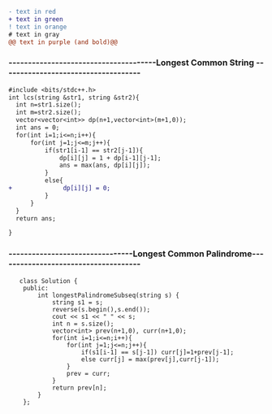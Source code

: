 
```diff
- text in red
+ text in green
! text in orange
# text in gray
@@ text in purple (and bold)@@
```

### --------------------------------------Longest Common String ------------------------------------
```diff
#include <bits/stdc++.h> 
int lcs(string &str1, string &str2){
  int n=str1.size();
  int m=str2.size();
  vector<vector<int>> dp(n+1,vector<int>(m+1,0));
  int ans = 0;
  for(int i=1;i<=n;i++){
      for(int j=1;j<=m;j++){
          if(str1[i-1] == str2[j-1]){
              dp[i][j] = 1 + dp[i-1][j-1];
              ans = max(ans, dp[i][j]);
          }
          else{
+              dp[i][j] = 0;
          }
      }
  }
  return ans;

}
```
### --------------------------------Longest Common Palindrome-------------------------------------
   
       class Solution {
        public:
            int longestPalindromeSubseq(string s) {
                string s1 = s;
                reverse(s.begin(),s.end());
                cout << s1 << " " << s;
                int n = s.size();
                vector<int> prev(n+1,0), curr(n+1,0);
                for(int i=1;i<=n;i++){
                    for(int j=1;j<=n;j++){
                        if(s1[i-1] == s[j-1]) curr[j]=1+prev[j-1];
                        else curr[j] = max(prev[j],curr[j-1]);
                    }
                    prev = curr;
                }
                return prev[n];
            }
        };
